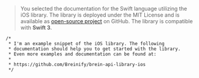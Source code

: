 <blockquote class="lang-specific ios">
<p>You selected the documentation for the Swift language utilizing the iOS library. 
The library is deployed under the MIT License and is available as <a href="https://github.com/Breinify/brein-api-library-ios">open-source project</a> 
on GitHub. The library is compatible with <b>Swift 3</b>.</p>
</blockquote>

>
```ios
/*
 * I'm an example snippet of the iOS library. The following
 * documentation should help you to get started with the library.
 * Even more examples and documentation can be found at:
 *
 * https://github.com/Breinify/brein-api-library-ios
 */
```
